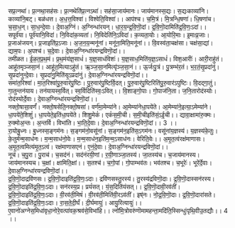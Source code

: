 

  
सप्र॒त्नथा॑। प्र॒त्नथा॒सह॑सः। प्र॒त्नथेति॑प्र॒त्नऽथा॑। सह॑सा॒जाय॑मानः। जाय॑मानस्स॒द्यः। स॒द्यःकाव्या॑नि। काव्या॑नि॒बट्। बळ॑धत्त। अ॒ध॒त्त॒विश्वा॑। विश्वेति॒विश्वा॑।। आप॑श्च। च॒मि॒त्रं। मि॒त्रन्धि॒षणा॑। धि॒षणा॑च। च॒सा॒ध॒न्। सा॒ध॒न्दे॒वाः। दे॒वाअ॒ग्निं। अ॒ग्निन्धा॑रयन्। धा॒र॒य॒न्द्र॒वि॒णॊ॒दां। द्र॒वि॒णॊ॒दामिति॑द्र॒वि॒णः॒ऽदां।।  
सपूर्व॑या। पूर्व॑यानि॒विदा॑। नि॒विदा॑क॒व्यता॑। नि॒विदेति॑नि॒ऽविदा॑। क॒व्यता॒योः। आ॒योरि॒माः। इ॒माःप्र॒जाः। प्र॒जाअ॑जयन्। प्र॒जाइति॑प्र॒ऽजाः। अ॒ज॒न॒य॒न्मनू॑नां। मनू॑ना॒मिति॒मनू॑नां।। वि॒वस्व॑ता॒चक्ष॑सा। चक्ष॑सा॒द्यां। द्याम॒पः। अ॒पश्च॑। च॒दे॒वाः। दे॒वाअ॒ग्निन्धा॑रयन्द्रविणॊ॒दां।।  
तमी॑ळत। ई॒ळ॒त॒प्र॒थ॒मं। प्र॒थ॒मंय॑ज्ञ॒साधं॑। य॒ज्ञ॒साधंविशः॑। य॒ज्ञ॒साध॒मिति॑य॒ज्ञ॒ऽसाधं॑। विश॒आरीः॑। आरी॒राहु॑तं। आहू॑तमृञ्जसा॒नं। आहू॑त॒मित्याऽहु॑तं। ऋ॒ञ्ज॒सा॒नमित्यृ॑ञ्ज॒सा॒नं।। ऊ॒र्जःपु॒त्रं। पु॒त्रम्भ॑र॒तं। भ॒र॒तं॒सृ॒प्रदा॑नुं। सृ॒प्रदा॑नुन्दे॒वाः। सृ॒प्रदा॑नु॒मिति॑सृ॒ऽप्रदा॑नुं। दे॒वाअ॒ग्निन्धा॑रयन्द्रविणॊ॒दां।।  
समा॑त॒रिश्वा॑। मा॒त॒रिश्वा॑पु॒रु॒वार॑पु॒ष्टिः। पु॒रु॒वार॑पु॒ष्टिर्वि॒दत्। पु॒रु॒वार॑पु॒ष्टिरिति॑पु॒रु॒वार॑ऽपुष्टिः। वि॒दद्गा॒तुं। गा॒तुन्तन॑याय। तन॑यायस्व॒र्वित्। स्व॒र्विदिति॑स्वः॒ऽवित्।। वि॒शाङ्गो॒पाः। गो॒पाज॑नि॒ता। ज॒नि॒तारोद॑स्योः। रोद॑स्योर्दे॒वाः। दे॒वाअ॒ग्निन्धा॑रयन्द्रविणॊ॒दां।।  
नक्तो॒षासा॒वर्णं॑। नक्तो॒षसेति॒नक्तो॒षसा॑। वर्ण॑मा॒मेम्या॑ने। आ॒मेम्या॑नेधा॒पये॑ते। आ॒मेम्या॑ने॒इत्या॒ऽमेम्या॑ने। धा॒पये॑ते॒शिशुं॑। धा॒पयेते॒इति॑धा॒पये॑ते। शिशु॒मेकं॑। एकं॑स॒मी॒ची। स॒मी॒चीइति॑सं॒ऽई॒ची।। द्यावा॒क्षामा॑रु॒क्मः। रु॒क्मोअ॒न्तः। अ॒न्तर्वि। विभा॑ति। भा॒ति॒दे॒वाः। दे॒वाअ॒ग्निन्धा॑रयन्द्रविणॊ॒दां।। 3 ।।  
रा॒योबु॒ध्नः। बु॒ध्नस्स॒ङ्गम॑नः। स॒ङ्गम॑नो॒वसू॑नां। स॒ङ्गम॑न॒इति॑स॒ऽगम॑नः। वसू॑नांय॒ज्ञस्य॑। य॒ज्ञस्य॑के॒तुः। के॒तुर्म॑न्म॒साध॑नः। म॒न्म॒साध॑नो॒वेः। म॒न्म॒साध॑न॒इति॑म॒न्म॒ऽसाध॑नः। वेरिति॒वेः।। अ॒मृ॒त॒त्वंरक्ष॑माणासः। अ॒मृ॒त॒त्वमित्य॑मृ॒त॒ऽत्वं। रक्ष॑माणासएनं। ए॒नं॒दे॒वाः। दे॒वाअ॒ग्निन्धा॑रयन्द्रविणॊ॒दां।।  
नूच॑। च॒पु॒रा। पु॒राच॑। च॒सद॑नं। सद॑नंरयी॒णां। र॒यी॒णाञ्जा॒तस्य॑। जा॒तस्य॑च। च॒जाय॑मानस्य। जाय॑मानस्यच। च॒क्षां। क्षामिति॒क्षां।। स॒तश्च॑। च॒गो॒पां। गो॒पाम्भव॑तः। भव॑तश्च। च॒भूरेः॑। भूरे॑र्दे॒वाः। दे॒वाअ॒ग्निन्धा॑रयन्द्रविणॊ॒दां।।  
द्र॒वि॒णॊ॒दाद्रवि॑णसः। द्र॒वि॒णॊ॒दाइति॑द्र॒वि॒णः॒ऽदाः। द्रवि॑णसस्तु॒रस्य॑। तु॒रस्य॑द्रविणॊ॒दाः। द्र॒वि॒णॊ॒दास्सन॑रस्य। द्र॒वि॒णॊ॒दाइति॑द्र॒वि॒णः॒ऽदाः। सन॑रस्य॒प्र। प्रयं॑सत्। यं॒स॒दिति॑यंसत्।। द्र॒वि॒णॊ॒दावी॒रव॑तीं। द्र॒वि॒णॊ॒दाइति॑द्र॒वि॒णः॒ऽदाः। वी॒रव॑ती॒मिषं॑। वी॒रव॑ती॒मिति॑वी॒रऽव॑तीं। इष्॑नः। नो॒द्र॒वि॒णॊ॒दाः। द्र॒वि॒णॊ॒दारा॑सते। द्र॒वि॒णॊ॒दाइति॑द्र॒वि॒णः॒ऽदाः। रा॒स॒ते॒दी॒र्घं। दी॒र्घमायुः॑। आयु॒रित्यायुः॑।।  
ए॒वानो॑अग्नेस॒मिधा॑वृधा॒नोरे॒वत्पा॑वक॒श्रव॑से॒विभा॑हि।। त्नो॑मि॒त्रोवरु॑णॊमामहन्ता॒मदि॑ति॒स्सिन्धुः॑पृथि॒वीउ॒तद्यौः।। 4 ।।  
